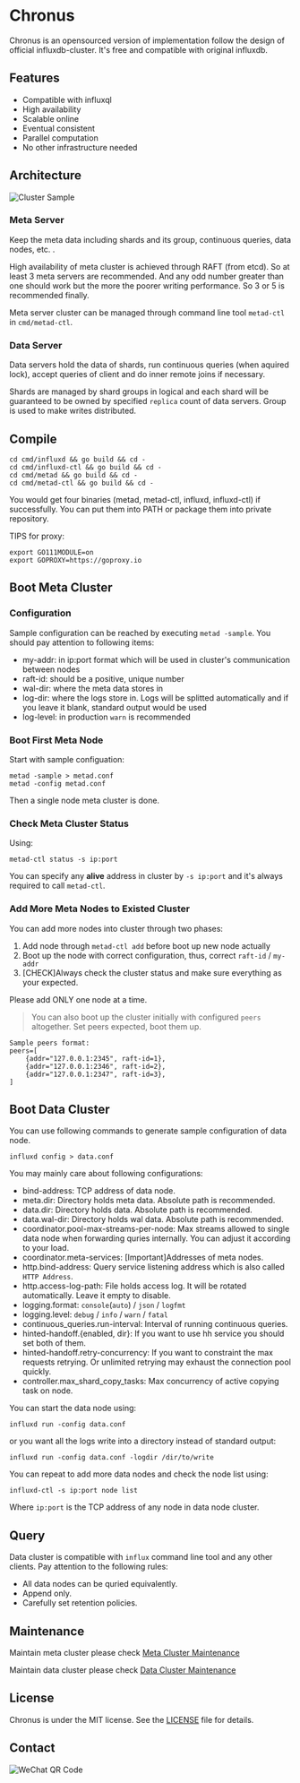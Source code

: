 # Chronus

Chronus is an opensourced version of implementation follow the
design of official influxdb-cluster.
It's free and compatible with original influxdb.

## Features

- Compatible with influxql
- High availability
- Scalable online
- Eventual consistent
- Parallel computation
- No other infrastructure needed

## Architecture

![Cluster Sample](docs/architecture.png)

### Meta Server

Keep the meta data including shards and its group, continuous
queries, data nodes, etc. .

High availability of meta cluster is achieved through RAFT
(from etcd). So at least 3 meta servers are recommended. And
any odd number greater than one should work but the more the
poorer writing performance. So 3 or 5 is recommended finally.

Meta server cluster can be managed through command line tool
`metad-ctl` in `cmd/metad-ctl`.

### Data Server

Data servers hold the data of shards, run continuous queries
(when aquired lock), accept queries of client and do inner
remote joins if necessary.

Shards are managed by shard groups in logical and each shard
will be guaranteed to be owned by specified `replica` count of
data servers. Group is used to make writes distributed.

## Compile

```shell
cd cmd/influxd && go build && cd -
cd cmd/influxd-ctl && go build && cd -
cd cmd/metad && go build && cd -
cd cmd/metad-ctl && go build && cd -
```

You would get four binaries (metad, metad-ctl, influxd,
influxd-ctl) if successfully. You can put them into PATH or
package them into private repository.

TIPS for proxy:

```shell
export GO111MODULE=on
export GOPROXY=https://goproxy.io
```

## Boot Meta Cluster

### Configuration

Sample configuration can be reached by executing `metad -sample`.
You should pay attention to following items:

- my-addr: in ip:port format which will be used in cluster's communication between nodes
- raft-id: should be a positive, unique number
- wal-dir: where the meta data stores in
- log-dir: where the logs store in. Logs will be splitted automatically and if you leave
it blank, standard output would be used
- log-level: in production `warn` is recommended

### Boot First Meta Node

Start with sample configuation:

```shell
metad -sample > metad.conf
metad -config metad.conf
```

Then a single node meta cluster is done.

### Check Meta Cluster Status

Using:

```shell
metad-ctl status -s ip:port
```

You can specify any **alive** address in cluster by `-s ip:port` and it's
always required to call `metad-ctl`.

### Add More Meta Nodes to Existed Cluster

You can add more nodes into cluster through two phases:

1. Add node through `metad-ctl add` before boot up new node actually
2. Boot up the node with correct configuration, thus, correct `raft-id` / `my-addr`
3. [CHECK]Always check the cluster status and make sure everything as your expected.

Please add ONLY one node at a time.

> You can also boot up the cluster initially with configured `peers` altogether.
> Set peers expected, boot them up.

```text
Sample peers format:
peers=[
    {addr="127.0.0.1:2345", raft-id=1},
    {addr="127.0.0.1:2346", raft-id=2},
    {addr="127.0.0.1:2347", raft-id=3},
]
```

## Boot Data Cluster

You can use following commands to generate sample configuration of data node.

```shell
influxd config > data.conf
```

You may mainly care about following configurations:

- bind-address: TCP address of data node.
- meta.dir: Directory holds meta data. Absolute path is recommended.
- data.dir: Directory holds data. Absolute path is recommended.
- data.wal-dir: Directory holds wal data. Absolute path is recommended.
- coordinator.pool-max-streams-per-node: Max streams allowed to single data node when
forwarding quries internally. You can adjust it according to your load.
- coordinator.meta-services: [Important]Addresses of meta nodes.
- http.bind-address: Query service listening address which is also called `HTTP Address`.
- http.access-log-path: File holds access log. It will be rotated automatically. Leave it
empty to disable.
- logging.format: `console`(`auto`) / `json` / `logfmt`
- logging.level: `debug` / `info` / `warn` / `fatal`
- continuous_queries.run-interval: Interval of running continuous queries.
- hinted-handoff.{enabled, dir}: If you want to use hh service you should set both of them.
- hinted-handoff.retry-concurrency: If you want to constraint the max requests retrying. Or
unlimited retrying may exhaust the connection pool quickly.
- controller.max_shard_copy_tasks: Max concurrency of active copying task on node.

You can start the data node using:

```shell
influxd run -config data.conf
```

or you want all the logs write into a directory instead of standard output:

```shell
influxd run -config data.conf -logdir /dir/to/write
```

You can repeat to add more data nodes and check the node list using:

```shell
influxd-ctl -s ip:port node list
```

Where `ip:port` is the TCP address of any node in data node cluster.

## Query

Data cluster is compatible with `influx` command line tool and any other clients.
Pay attention to the following rules:

- All data nodes can be quried equivalently.
- Append only.
- Carefully set retention policies.

## Maintenance

Maintain meta cluster please check [Meta Cluster Maintenance](Meta_Cluster_Maintenance.md)

Maintain data cluster please check [Data Cluster Maintenance](Data_Cluster_Maintenance.md)

## License

Chronus is under the MIT license. See the [LICENSE](LICENSE) file for details.

## Contact

![WeChat QR Code](./docs/wechat.jpeg)
